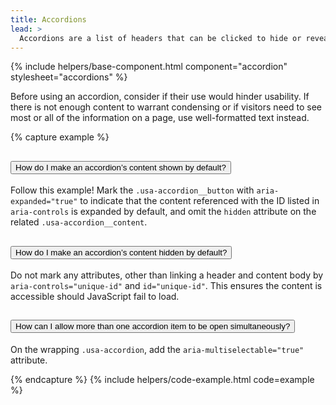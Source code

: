 ```yaml
---
title: Accordions
lead: >
  Accordions are a list of headers that can be clicked to hide or reveal additional content.
---
```


{% include helpers/base-component.html component="accordion" stylesheet="accordions" %}

Before using an accordion, consider if their use would hinder usability. If there is not enough content to warrant condensing or if visitors need to see most or all of the information on a page, use well-formatted text instead.

{% capture example %}
<div class="usa-accordion usa-accordion--bordered" data-test="accordion">
  <!-- Use the accurate heading level to maintain the document outline -->
  <h2 class="usa-accordion__heading">
    <button class="usa-accordion__button" aria-expanded="true" aria-controls="unique-id-1">
      How do I make an accordion’s content shown by default?
    </button>
  </h2>
  <div id="unique-id-1" class="usa-accordion__container">
    <div class="usa-accordion__content usa-prose">
      <p>Follow this example! Mark the <code>.usa-accordion__button</code> with <code>aria-expanded="true"</code> to indicate that the content referenced with the ID listed in <code>aria-controls</code> is expanded by default, and omit the <code>hidden</code> attribute on the related <code>.usa-accordion__content</code>.</p>
    </div>
  </div>

  <h2 class="usa-accordion__heading">
    <button class="usa-accordion__button" aria-controls="unique-id-2">
      How do I make an accordion’s content hidden by default?
    </button>
  </h2>
  <div id="unique-id-2" class="usa-accordion__container">
    <div class="usa-accordion__content usa-prose">
      <p>Do not mark any attributes, other than linking a header and content body by <code>aria-controls="unique-id"</code> and <code>id="unique-id"</code>. This ensures the content is accessible should JavaScript fail to load.</p>
    </div>
  </div>

  <h2 class="usa-accordion__heading">
    <button class="usa-accordion__button" aria-controls="unique-id-3">
      How can I allow more than one accordion item to be open simultaneously?
    </button>
  </h2>
  <div id="unique-id-3" class="usa-accordion__container">
    <div class="usa-accordion__content usa-prose">
      <p>On the wrapping <code>.usa-accordion</code>, add the <code>aria-multiselectable="true"</code> attribute.</p>
    </div>
  </div>
</div>
{% endcapture %}
{% include helpers/code-example.html code=example %}
